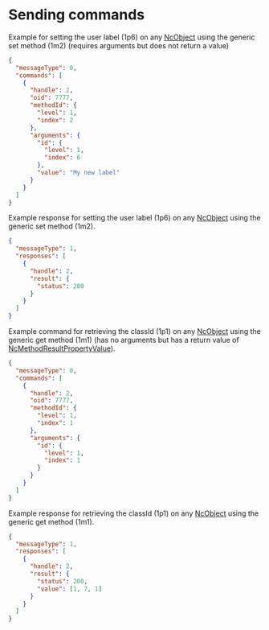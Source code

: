 # Sending commands

Example for setting the user label (1p6) on any [NcObject](https://specs.amwa.tv/ms-05-02/branches/v1.0.x/docs/NcObject.html) using the generic set method (1m2) (requires arguments but does not return a value)

```json
{
  "messageType": 0,
  "commands": [
    {
      "handle": 2,
      "oid": 7777,
      "methodId": {
        "level": 1,
        "index": 2
      },
      "arguments": {
        "id": {
          "level": 1,
          "index": 6
        },
        "value": "My new label"
      }
    }
  ]
}
```

Example response for setting the user label (1p6) on any [NcObject](https://specs.amwa.tv/ms-05-02/branches/v1.0.x/docs/NcObject.html) using the generic set method (1m2).

```json
{
  "messageType": 1,
  "responses": [
    {
      "handle": 2,
      "result": {
        "status": 200
      }
    }
  ]
}
```

Example command for retrieving the classId (1p1) on any [NcObject](https://specs.amwa.tv/ms-05-02/branches/v1.0.x/docs/NcObject.html) using the generic get method (1m1) (has no arguments but has a return value of [NcMethodResultPropertyValue](https://specs.amwa.tv/ms-05-02/branches/v1.0.x/docs/Framework.html#ncmethodresultpropertyvalue)).

```json
{
  "messageType": 0,
  "commands": [
    {
      "handle": 2,
      "oid": 7777,
      "methodId": {
        "level": 1,
        "index": 1
      },
      "arguments": {
        "id": {
          "level": 1,
          "index": 1
        }
      }
    }
  ]
}
```

Example response for retrieving the classId (1p1) on any [NcObject](https://specs.amwa.tv/ms-05-02/branches/v1.0.x/docs/NcObject.html) using the generic get method (1m1).

```json
{
  "messageType": 1,
  "responses": [
    {
      "handle": 2,
      "result": {
        "status": 200,
        "value": [1, 7, 1]
      }
    }
  ]
}
```
